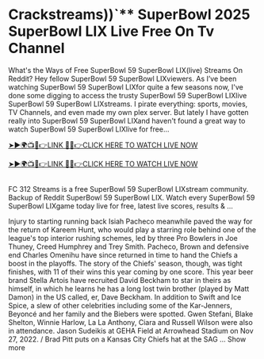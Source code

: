 <h1>Crackstreams))`** SuperBowl 2025 SuperBowl LIX Live Free On Tv Channel</h1>

What's the Ways of Free SuperBowl 59 SuperBowl LIX(live) Streams On Reddit? Hey fellow SuperBowl 59 SuperBowl LIXviewers. As I’ve been watching SuperBowl 59 SuperBowl LIXfor quite a few seasons now, I've done some digging to access the trusty SuperBowl 59 SuperBowl LIXlive SuperBowl 59 SuperBowl LIXstreams. I pirate everything: sports, movies, TV Channels, and even made my own plex server. But lately I have gotten really into SuperBowl 59 SuperBowl LIXand haven't found a great way to watch SuperBowl 59 SuperBowl LIXlive for free...

[➤►🌍📺📱👉LINK 🔴✅👉CLICK HERE TO WATCH LIVE NOW](https://target500doller.blogspot.com/2025/02/super-bowl-2025-live.html)

[➤►🌍📺📱👉LINK 🔴✅👉CLICK HERE TO WATCH LIVE NOW](https://target500doller.blogspot.com/2025/02/super-bowl-2025-live.html)

<a href="https://target500doller.blogspot.com/2025/02/super-bowl-2025-live.html" rel="nofollow"><img src="https://camo.githubusercontent.com/6ab1fdaadc832f32234db17701344e52de375c9397cda86813bda02f7819ba79/68747470733a2f2f692e696d6775722e636f6d2f705a4671536f492e706e67" alt="" style="max-width: 100%;"></a>

FC 312 Streams is a free SuperBowl 59 SuperBowl LIXstream community. Backup of Reddit SuperBowl 59 SuperBowl LIX. Watch every SuperBowl 59 SuperBowl LIXgame today live for free, latest live scores, results & ...

Injury to starting running back Isiah Pacheco meanwhile paved the way for the return of Kareem Hunt, who would play a starring role behind one of the league's top interior rushing schemes, led by three Pro Bowlers in Joe Thuney, Creed Humphrey and Trey Smith. Pacheco, Brown and defensive end Charles Omenihu have since returned in time to hand the Chiefs a boost in the playoffs. The story of the Chiefs' season, though, was tight finishes, with 11 of their wins this year coming by one score. This year beer brand Stella Artois have recruited David Beckham to star in theirs as himself, in which he learns he has a long lost twin brother (played by Matt Damon) in the US called, er, Dave Beckham. In addition to Swift and Ice Spice, a slew of other celebrities including some of the Kar-Jenners, Beyoncé and her family and the Biebers were spotted. Gwen Stefani, Blake Shelton, Winnie Harlow, La La Anthony, Ciara and Russell Wilson were also in attendance. Jason Sudeikis at GEHA Field at Arrowhead Stadium on Nov 27, 2022. / Brad Pitt puts on a Kansas City Chiefs hat at the SAG … Show more
